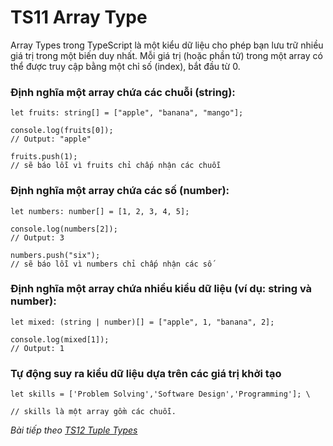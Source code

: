 # TS11 Array Type

Array Types trong TypeScript là một kiểu dữ liệu cho phép bạn lưu trữ nhiều giá trị trong một biến duy nhất. Mỗi giá trị (hoặc phần tử) trong một array có thể được truy cập bằng một chỉ số (index), bắt đầu từ 0.

### Định nghĩa một array chứa các chuỗi (string):

```
let fruits: string[] = ["apple", "banana", "mango"];

console.log(fruits[0]); 
// Output: "apple"

fruits.push(1); 
// sẽ báo lỗi vì fruits chỉ chấp nhận các chuỗi
```


### Định nghĩa một array chứa các số (number):

```
let numbers: number[] = [1, 2, 3, 4, 5];

console.log(numbers[2]); 
// Output: 3

numbers.push("six"); 
// sẽ báo lỗi vì numbers chỉ chấp nhận các số
```

### Định nghĩa một array chứa nhiều kiểu dữ liệu (ví dụ: string và number):

```
let mixed: (string | number)[] = ["apple", 1, "banana", 2];

console.log(mixed[1]); 
// Output: 1

```

### Tự động suy ra kiểu dữ liệu dựa trên các giá trị khởi tạo

```
let skills = ['Problem Solving','Software Design','Programming']; \

// skills là một array gồm các chuỗi.
```

*Bài tiếp theo [TS12 Tuple Types](/session/session_012_ts_tuple.md)*